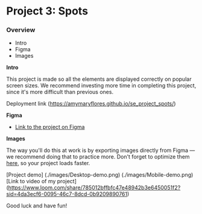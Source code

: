 # Project 3: Spots

### Overview  

* Intro  
* Figma  
* Images  
  
**Intro**
  
This project is made so all the elements are displayed correctly on popular screen sizes. We recommend investing more time in completing this project, since it's more difficult than previous ones.  

Deployment link (https://amymaryflores.github.io/se_project_spots/)
  
**Figma**  
  
* [Link to the project on Figma](https://www.figma.com/file/BBNm2bC3lj8QQMHlnqRsga/Sprint-3-Project-%E2%80%94-Spots?type=design&node-id=2%3A60&mode=design&t=afgNFybdorZO6cQo-1)
  



**Images**  
  
The way you'll do this at work is by exporting images directly from Figma — we recommend doing that to practice more. Don't forget to optimize them [here](https://tinypng.com/), so your project loads faster. 


[Project demo] (./images/Desktop-demo.png) (./images/Mobile-demo.png)
[Link to video of my project] (https://www.loom.com/share/785012bffbfc47e48942b3e6450051f2?sid=4da3ecf6-0095-46c7-8dcd-0b9209890761)
  
Good luck and have fun!
